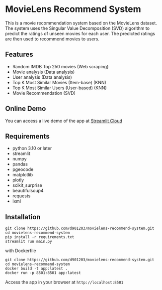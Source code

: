 # MovieLens Recommend System
This is a movie recommendation system based on the MovieLens dataset. The system uses the Singular Value Decomposition (SVD) algorithm to predict the ratings of unseen movies for each user. The predicted ratings are then used to recommend movies to users.

## Features
* Random IMDB Top 250 movies (Web scraping)
* Movie analysis (Data analysis)
* User analysis (Data analysis)
* Top K Most Similar Movies (Item-base) (KNN)
* Top K Most Similar Users (User-based) (KNN)
* Movie Recommendation (SVD)

## Online Demo
You can access a live demo of the app at [Streamlit Cloud](https://movielens-recommend-system.streamlit.app/)

## Requirements
* python 3.10 or later
* streamlit
* numpy
* pandas
* pgeocode
* matplotlib
* plotly
* scikit_surprise
* beautifulsoup4
* requests
* lxml

## Installation

```
git clone https://github.com/d901203/movielens-recommend-system.git
cd movielens-recommend-system
pip install -r requirements.txt
streamlit run main.py
```

with Dockerfile
```
git clone https://github.com/d901203/movielens-recommend-system.git
cd movielens-recommend-system
docker build -t app:latest .
docker run -p 8501:8501 app:latest
```

Access the app in your browser at `http://localhost:8501`